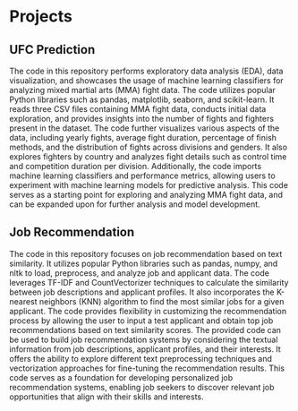 # Projects

## UFC Prediction 

The code in this repository performs exploratory data analysis (EDA), data visualization, and showcases the usage of machine learning classifiers for analyzing mixed martial arts (MMA) fight data. The code utilizes popular Python libraries such as pandas, matplotlib, seaborn, and scikit-learn. It reads three CSV files containing MMA fight data, conducts initial data exploration, and provides insights into the number of fights and fighters present in the dataset. The code further visualizes various aspects of the data, including yearly fights, average fight duration, percentage of finish methods, and the distribution of fights across divisions and genders. It also explores fighters by country and analyzes fight details such as control time and competition duration per division. Additionally, the code imports machine learning classifiers and performance metrics, allowing users to experiment with machine learning models for predictive analysis. This code serves as a starting point for exploring and analyzing MMA fight data, and can be expanded upon for further analysis and model development.

## Job Recommendation

The code in this repository focuses on job recommendation based on text similarity. It utilizes popular Python libraries such as pandas, numpy, and nltk to load, preprocess, and analyze job and applicant data. The code leverages TF-IDF and CountVectorizer techniques to calculate the similarity between job descriptions and applicant profiles. It also incorporates the K-nearest neighbors (KNN) algorithm to find the most similar jobs for a given applicant. The code provides flexibility in customizing the recommendation process by allowing the user to input a test applicant and obtain top job recommendations based on text similarity scores. The provided code can be used to build job recommendation systems by considering the textual information from job descriptions, applicant profiles, and their interests. It offers the ability to explore different text preprocessing techniques and vectorization approaches for fine-tuning the recommendation results. This code serves as a foundation for developing personalized job recommendation systems, enabling job seekers to discover relevant job opportunities that align with their skills and interests.
